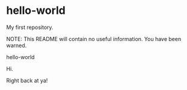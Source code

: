 # hello-world
My first repository.

NOTE: This README will contain no useful information. You have been warned.

hello-world

Hi.

Right back at ya!
